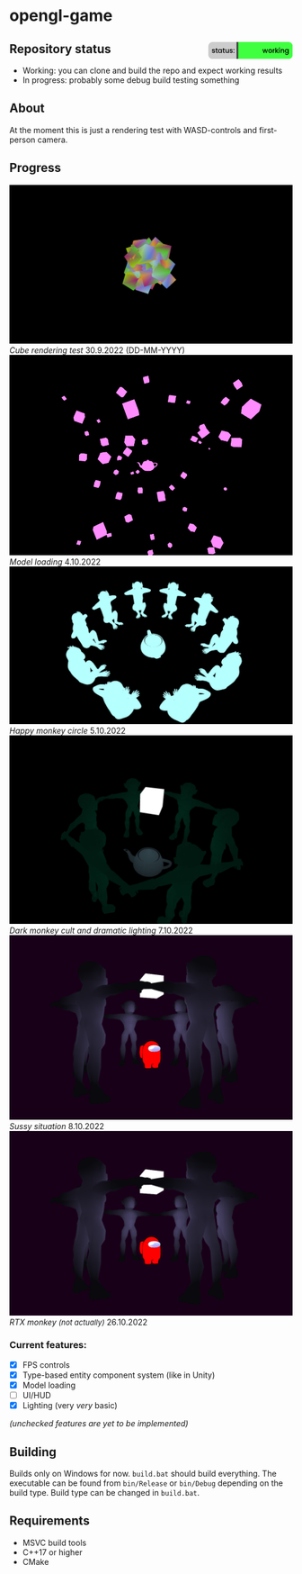# opengl-game
## Repository status <img src="/images/status.png?" width="150" height="30" align="right"/>

- Working: you can clone and build the repo and expect working results
- In progress: probably some debug build testing something

## About
At the moment this is just a rendering test with WASD-controls and first-person camera.
## Progress
![Image showing the game](/images/screenshot.png)
*Cube rendering test* 30.9.2022 (DD-MM-YYYY)
![Image also showing the game](/images/screenshot2.png)
*Model loading* 4.10.2022
![Image also showing the game](/images/screenshot3.png)
*Happy monkey circle* 5.10.2022
![Image showing the lighting](/images/screenshot4.png)
*Dark monkey cult and dramatic lighting* 7.10.2022
![Image showing amogus](/images/screenshot5.png)
*Sussy situation* 8.10.2022
![Image rtx monke](/images/screenshot5.png)
*RTX monkey <font size="2">(not actually)</font>* 26.10.2022
### Current features:
- [x] FPS controls
- [x] Type-based entity component system (like in Unity)
- [x] Model loading
- [ ] UI/HUD
- [x] Lighting (very *very* basic)

*(unchecked features are yet to be implemented)*
## Building
Builds only on Windows for now. ``build.bat`` should build everything. The executable can be found from ``bin/Release`` or ``bin/Debug`` depending on the build type. Build type can be changed in ``build.bat``.
## Requirements
- MSVC build tools
- C++17 or higher
- CMake